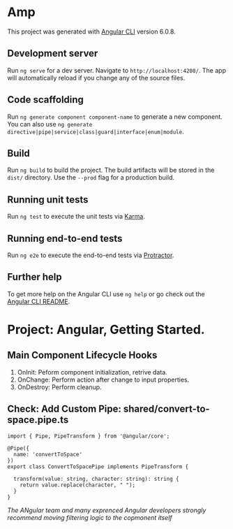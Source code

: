 # Amp

This project was generated with [Angular CLI](https://github.com/angular/angular-cli) version 6.0.8.

## Development server

Run `ng serve` for a dev server. Navigate to `http://localhost:4200/`. The app will automatically reload if you change any of the source files.

## Code scaffolding

Run `ng generate component component-name` to generate a new component. You can also use `ng generate directive|pipe|service|class|guard|interface|enum|module`.

## Build

Run `ng build` to build the project. The build artifacts will be stored in the `dist/` directory. Use the `--prod` flag for a production build.

## Running unit tests

Run `ng test` to execute the unit tests via [Karma](https://karma-runner.github.io).

## Running end-to-end tests

Run `ng e2e` to execute the end-to-end tests via [Protractor](http://www.protractortest.org/).

## Further help

To get more help on the Angular CLI use `ng help` or go check out the [Angular CLI README](https://github.com/angular/angular-cli/blob/master/README.md).

# Project: Angular, Getting Started.
 ## Main Component Lifecycle Hooks
 1. OnInit: Peform component initialization, retrive data.
 1. OnChange: Perform action after change to input properties.
 1. OnDestroy: Perform cleanup.

## Check: Add Custom Pipe: shared/convert-to-space.pipe.ts
```
import { Pipe, PipeTransform } from '@angular/core';

@Pipe({
  name: 'convertToSpace'
})
export class ConvertToSpacePipe implements PipeTransform {

  transform(value: string, character: string): string {
    return value.replace(character, " ");
  }
}

```
*The ANgular team and many exprenced Angular developers strongly recommend moving filtering logic to the copmonent itself*
